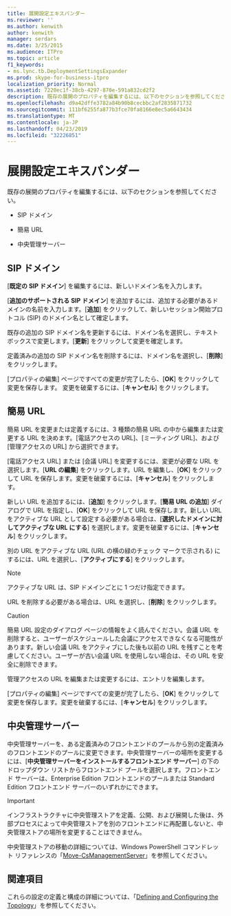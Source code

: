 ```yaml
---
title: 展開設定エキスパンダー
ms.reviewer: ''
ms.author: kenwith
author: kenwith
manager: serdars
ms.date: 3/25/2015
ms.audience: ITPro
ms.topic: article
f1_keywords:
- ms.lync.tb.DeploymentSettingsExpander
ms.prod: skype-for-business-itpro
localization_priority: Normal
ms.assetid: 7220ec1f-38cb-4297-870e-591a832cd2f2
description: 既存の展開のプロパティを編集するには、以下のセクションを参照してください。
ms.openlocfilehash: d9a42dffe3782a84b90b8cecbbc2af2835871732
ms.sourcegitcommit: 111bf6255fa877b3fce70fa8166e8ec5a6643434
ms.translationtype: MT
ms.contentlocale: ja-JP
ms.lasthandoff: 04/23/2019
ms.locfileid: "32226851"
---
```

# <a name="deployment-settings-expander"></a>展開設定エキスパンダー

既存の展開のプロパティを編集するには、以下のセクションを参照してください。

- SIP ドメイン

- 簡易 URL

- 中央管理サーバー

## <a name="sip-domain"></a>SIP ドメイン

[**既定の SIP ドメイン**] を編集するには、新しいドメイン名を入力します。

[**追加のサポートされる SIP ドメイン**] を追加するには、追加する必要があるドメインの名前を入力します。[**追加**] をクリックして、新しいセッション開始プロトコル (SIP) のドメイン名として確定します。

既存の追加の SIP ドメイン名を更新するには、ドメイン名を選択し、テキスト ボックスで変更します。[**更新**] をクリックして変更を確定します。

定義済みの追加の SIP ドメイン名を削除するには、ドメイン名を選択し、[**削除**] をクリックします。

[プロパティの編集] ページですべての変更が完了したら、[**OK**] をクリックして変更を保存します。 変更を破棄するには、[**キャンセル**] をクリックします。

## <a name="simple-urls"></a>簡易 URL

簡易 URL を変更または定義するには、3 種類の簡易 URL の中から編集または変更する URL を決めます。[電話アクセスの URL]、[ミーティング URL]、および [管理アクセスの URL] から選択できます。

[電話アクセス URL] または [会議 URL] を変更するには、変更が必要な URL を選択します。[**URL の編集**] をクリックします。URL を編集し、[**OK**] をクリックして URL を保存します。変更を破棄するには、[**キャンセル**] をクリックします。

新しい URL を追加するには、[**追加**] をクリックします。[**簡易 URL の追加**] ダイアログで URL を指定し、[**OK**] をクリックして URL を保存します。新しい URL をアクティブな URL として設定する必要がある場合は、[**選択したドメインに対してアクティブな URL にする**] を選択します。変更を破棄するには、[**キャンセル**] をクリックします。

別の URL をアクティブな URL (URL の横の緑のチェック マークで示される) にするには、URL を選択し、[**アクティブにする**] をクリックします。

> [!NOTE]
> アクティブな URL は、SIP ドメインごとに 1 つだけ指定できます。

URL を削除する必要がある場合は、URL を選択し、[**削除**] をクリックします。

> [!CAUTION]
> 簡易 URL 設定のダイアログ ページの情報をよく読んでください。会議 URL を削除すると、ユーザーがスケジュールした会議にアクセスできなくなる可能性があります。新しい会議 URL をアクティブにした後も以前の URL を残すことを考慮してください。ユーザーが古い会議 URL を使用しない場合は、その URL を安全に削除できます。

管理アクセスの URL を編集または変更するには、エントリを編集します。

[プロパティの編集] ページですべての変更が完了したら、[**OK**] をクリックして変更を保存します。変更を破棄するには、[**キャンセル**] をクリックします。

## <a name="central-management-server"></a>中央管理サーバー

中央管理サーバーを、ある定義済みのフロントエンドのプールから別の定義済みのフロントエンドのプールに変更できます。中央管理サーバーの場所を変更するには、[**中央管理サーバーをインストールするフロントエンド サーバー**] の下のドロップダウン リストからフロントエンド プールを選択します。フロントエンド サーバーは、Enterprise Edition フロントエンドのプールまたは Standard Edition フロントエンド サーバーのいずれかにできます。

> [!IMPORTANT]
> インフラストラクチャに中央管理ストアを定義、公開、および展開した後は、外部プロセスによって中央管理ストアを別のフロントエンドに再配置しないと、中央管理ストアの場所を変更することはできません。

中央管理ストアの移動の詳細については、Windows PowerShell コマンドレット リファレンスの「[Move-CsManagementServer](https://docs.microsoft.com/powershell/module/skype/move-csmanagementserver?view=skype-ps)」を参照してください。

## <a name="see-also"></a>関連項目

これらの設定の定義と構成の詳細については、「[Defining and Configuring the Topology](https://technet.microsoft.com/library/51d1601e-4f83-48d4-ad08-3b4d5e2003aa.aspx)」を参照してください。


